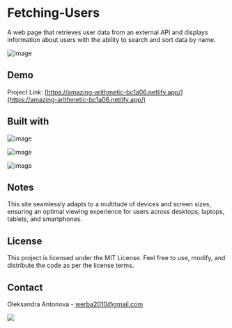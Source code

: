 # Fetching-Users
A web page that retrieves user data from an external API and displays information about users with the ability to search and sort data by name.

![image](https://github.com/risyaalex/Fetching-Users/assets/140414559/09fec755-e306-459a-8c78-685aa1f00794)

## Demo

Project Link: [https://amazing-arithmetic-bc1a06.netlify.app/](https://amazing-arithmetic-bc1a06.netlify.app/)

## Built with

![image](https://github.com/risyaalex/Restaurant-Website/assets/140414559/3b261f4a-159f-46b7-800c-0cf2e505ed0f)

![image](https://github.com/risyaalex/Restaurant-Website/assets/140414559/d76dd37d-2c72-4598-8858-66476fdad39f)

![image](https://github.com/risyaalex/Restaurant-Website/assets/140414559/cc7d1d93-a06c-4151-b6d0-43cbe00998ec)

## Notes
This site seamlessly adapts to a multitude of devices and screen sizes, ensuring an optimal viewing experience for users across desktops, laptops, tablets, and smartphones.

## License
This project is licensed under the MIT License. Feel free to use, modify, and distribute the code as per the license terms.

## Contact
Oleksandra Antonova - werba2010@gmail.com

![](https://github-profile-summary-cards.vercel.app/api/cards/profile-details?username=risyaalex&theme=solarized_dark)


